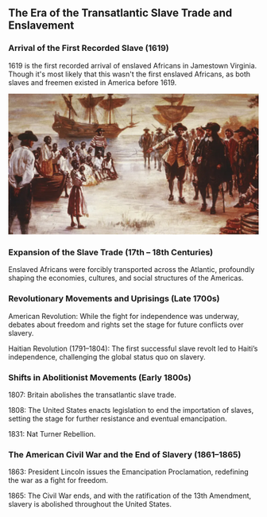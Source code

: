 ## The Era of the Transatlantic Slave Trade and Enslavement

### Arrival of the First Recorded Slave (1619)
1619 is the first recorded arrival of enslaved Africans in Jamestown Virginia.  Though it's most likely that this wasn't the first enslaved Africans, as both slaves and freemen existed in America before 1619.

![Jamestown Slaves](https://raw.githubusercontent.com/Chukobyte/black-history/main/assets/images/jamestown_slaves.png)

### Expansion of the Slave Trade (17th – 18th Centuries)
Enslaved Africans were forcibly transported across the Atlantic, profoundly shaping the economies, cultures, and social structures of the Americas.

### Revolutionary Movements and Uprisings (Late 1700s)
American Revolution: While the fight for independence was underway, debates about freedom and rights set the stage for future conflicts over slavery.

Haitian Revolution (1791–1804): The first successful slave revolt led to Haiti’s independence, challenging the global status quo on slavery.

### Shifts in Abolitionist Movements (Early 1800s)
1807: Britain abolishes the transatlantic slave trade.

1808: The United States enacts legislation to end the importation of slaves, setting the stage for further resistance and eventual emancipation.

1831: Nat Turner Rebellion.

### The American Civil War and the End of Slavery (1861–1865)
1863: President Lincoln issues the Emancipation Proclamation, redefining the war as a fight for freedom.

1865: The Civil War ends, and with the ratification of the 13th Amendment, slavery is abolished throughout the United States.
